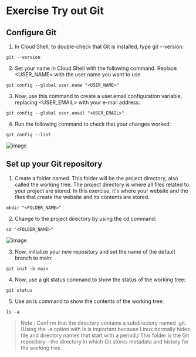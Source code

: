 # Exercise Try out Git

## Configure Git
1. In Cloud Shell, to double-check that Git is installed, type git --version:
```
git --version
```

2. Set your name in Cloud Shell with the following command. Replace <USER_NAME> with the user name you want to use.
```
git config --global user.name "<USER_NAME>"
```

3. Now, use this command to create a user.email configuration variable, replacing <USER_EMAIL> with your e-mail address:
```
git config --global user.email "<USER_EMAIL>"
```

4. Run the following command to check that your changes worked:
```
git config --list
```

![image](https://github.com/user-attachments/assets/2754affc-4a41-476e-a259-d052f504020c)

## Set up your Git repository
1. Create a folder named. This folder will be the project directory, also called the working tree. The project directory is where all files related to your project are stored. In this exercise, it's where your website and the files that create the website and its contents are stored.
```
mkdir "<FOLDER_NAME>"
```

2. Change to the project directory by using the cd command:
```
cd "<FOLDER_NAME>"
```

![image](https://github.com/user-attachments/assets/424a0308-c9f1-4d8a-ae96-22bafd360c13)

3. Now, initialize your new repository and set the name of the default branch to main:
```
git init -b main
```

4. Now, use a git status command to show the status of the working tree:
```
git status
```

5. Use an ls command to show the contents of the working tree:
```
ls -a
```
> Note : 
> Confirm that the directory contains a subdirectory named .git. (Using the -a option with ls is important because Linux normally hides file and directory names that start with a period.) This folder is the Git repository—the directory in which Git stores metadata and history for the working tree.
